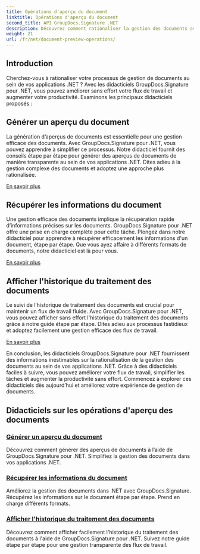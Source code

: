 ```yaml
---
title: Opérations d'aperçu du document
linktitle: Opérations d'aperçu du document
second_title: API GroupDocs.Signature .NET
description: Découvrez comment rationaliser la gestion des documents avec les didacticiels GroupDocs.Signature pour .NET. Simplifiez les tâches, améliorez le flux de travail et augmentez la productivité sans effort.
weight: 21
url: /fr/net/document-preview-operations/
---
```

## Introduction

Cherchez-vous à rationaliser votre processus de gestion de documents au sein de vos applications .NET ? Avec les didacticiels GroupDocs.Signature pour .NET, vous pouvez améliorer sans effort votre flux de travail et augmenter votre productivité. Examinons les principaux didacticiels proposés :

## Générer un aperçu du document

La génération d’aperçus de documents est essentielle pour une gestion efficace des documents. Avec GroupDocs.Signature pour .NET, vous pouvez apprendre à simplifier ce processus. Notre didacticiel fournit des conseils étape par étape pour générer des aperçus de documents de manière transparente au sein de vos applications .NET. Dites adieu à la gestion complexe des documents et adoptez une approche plus rationalisée.

[En savoir plus](./generate-document-preview/)

## Récupérer les informations du document

Une gestion efficace des documents implique la récupération rapide d’informations précises sur les documents. GroupDocs.Signature pour .NET offre une prise en charge complète pour cette tâche. Plongez dans notre didacticiel pour apprendre à récupérer efficacement les informations d'un document, étape par étape. Que vous ayez affaire à différents formats de documents, notre didacticiel est là pour vous.

[En savoir plus](./retrieve-document-information/)

## Afficher l'historique du traitement des documents

Le suivi de l’historique de traitement des documents est crucial pour maintenir un flux de travail fluide. Avec GroupDocs.Signature pour .NET, vous pouvez afficher sans effort l'historique du traitement des documents grâce à notre guide étape par étape. Dites adieu aux processus fastidieux et adoptez facilement une gestion efficace des flux de travail.

[En savoir plus](./view-document-processing-history/)

En conclusion, les didacticiels GroupDocs.Signature pour .NET fournissent des informations inestimables sur la rationalisation de la gestion des documents au sein de vos applications .NET. Grâce à des didacticiels faciles à suivre, vous pouvez améliorer votre flux de travail, simplifier les tâches et augmenter la productivité sans effort. Commencez à explorer ces didacticiels dès aujourd’hui et améliorez votre expérience de gestion de documents.
## Didacticiels sur les opérations d'aperçu des documents
### [Générer un aperçu du document](./generate-document-preview/)
Découvrez comment générer des aperçus de documents à l’aide de GroupDocs.Signature pour .NET. Simplifiez la gestion des documents dans vos applications .NET.
### [Récupérer les informations du document](./retrieve-document-information/)
Améliorez la gestion des documents dans .NET avec GroupDocs.Signature. Récupérez les informations sur le document étape par étape. Prend en charge différents formats.
### [Afficher l'historique du traitement des documents](./view-document-processing-history/)
Découvrez comment afficher facilement l'historique du traitement des documents à l'aide de GroupDocs.Signature pour .NET. Suivez notre guide étape par étape pour une gestion transparente des flux de travail.